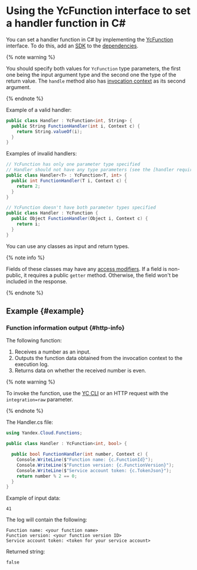 # Using the YcFunction interface to set a handler function in C#

You can set a handler function in C# by implementing the [YcFunction](https://github.com/yandex-cloud/dotnet-sdk/blob/master/Yandex.Cloud.SDK/Functions/YcFunction.cs) interface. To do this, add an [SDK](../sdk.md) to the [dependencies](../dependencies.md).

{% note warning %}

You should specify both values for `YcFunction` type parameters, the first one being the input argument type and the second one the type of the return value. The `handle` method also has [invocation context](../context.md) as its second argument.

{% endnote %}

Example of a valid handler:
```C#
public class Handler : YcFunction<int, String> {
  public String FunctionHandler(int i, Context c) {
    return String.valueOf(i);
  }
}
```

Examples of invalid handlers:
```C#
// YcFunction has only one parameter type specified
// Handler should not have any type parameters (see the [handler requirements](index.md))
public class Handler<T> : YcFunction<T, int> {
  public int FunctionHandler(T i, Context c) {
    return 2;
  }
}
```

```C#
// YcFunction doesn't have both parameter types specified
public class Handler : YcFunction {
  public Object FunctionHandler(Object i, Context c) {
    return i;
  }
}
```

You can use any classes as input and return types.

{% note info %}

Fields of these classes may have any [access modifiers](https://docs.microsoft.com/en-us/dotnet/csharp/programming-guide/classes-and-structs/access-modifiers). If a field is non-public, it requires a public `getter` method. Otherwise, the field won't be included in the response.

{% endnote %}

## Example {#example}

### Function information output {#http-info}

The following function:
1. Receives a number as an input.
1. Outputs the function data obtained from the invocation context to the execution log.
1. Returns data on whether the received number is even.

{% note warning %}

To invoke the function, use the [YC CLI](../../../concepts/function-invoke.md) or an HTTP request with the `integration=raw` parameter.

{% endnote %}

The Handler.cs file:

```C#
using Yandex.Cloud.Functions;

public class Handler : YcFunction<int, bool> {

  public bool FunctionHandler(int number, Context c) {
    Console.WriteLine($"Function name: {c.FunctionId}");
    Console.WriteLine($"Function version: {c.FunctionVersion}");
    Console.WriteLine($"Service account token: {c.TokenJson}");
    return number % 2 == 0;
  }
}
```

Example of input data:

```
41
```

The log will contain the following:

```
Function name: <your function name>
Function version: <your function version ID>
Service account token: <token for your service account>
```

Returned string:

```
false
```
